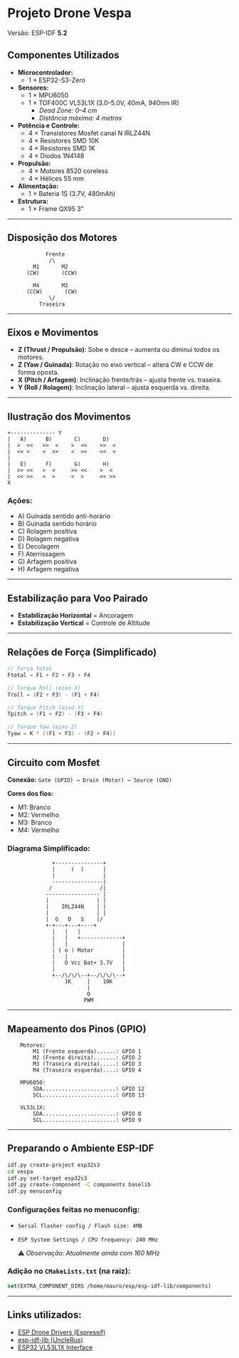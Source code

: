 # Projeto Drone **Vespa**

Versão: ESP-IDF **5.2**

## Componentes Utilizados

- **Microcontrolador:**
  - 1 × ESP32-S3-Zero
- **Sensores:**
  - 1 × MPU6050
  - 1 × TOF400C VL53L1X (3.0–5.0V, 40mA, 940nm IR)
    - *Dead Zone: 0–4 cm*
    - *Distância máxima: 4 metros*
- **Potência e Controle:**
  - 4 × Transistores Mosfet canal N IRLZ44N
  - 4 × Resistores SMD 10K
  - 4 × Resistores SMD 1K
  - 4 × Diodos 1N4148
- **Propulsão:**
  - 4 × Motores 8520 coreless
  - 4 × Hélices 55 mm
- **Alimentação:**
  - 1 × Bateria 1S (3.7V, 480mAh)
- **Estrutura:**
  - 1 × Frame QX95 3"

---

## Disposição dos Motores

```
            Frente
             /\
        M1       M2
      (CW)       (CCW)

        M4       M3
      (CCW)       (CW)
             \/
          Traseira
```

---

## Eixos e Movimentos

- **Z (Thrust / Propulsão)**: Sobe e desce – aumenta ou diminui todos os motores.
- **Z (Yaw / Guinada)**: Rotação no eixo vertical – altera CW e CCW de forma oposta.
- **X (Pitch / Arfagem)**: Inclinação frente/trás – ajusta frente vs. traseira.
- **Y (Roll / Rolagem)**: Inclinação lateral – ajusta esquerda vs. direita.

---

## Ilustração dos Movimentos

```
+-------------- Y
|   A)      B)       C)       D)
|  >  <<   >>  <    >  <<    >>  <
|  << >    <  >>    <  >>    <<  >
|
|   E)      F)       G)       H)
|  >> <<   >  <     >> <<    >  <
|  << >>   <  >     <  >     << >>
X
```

### Ações:

- A) Guinada sentido anti-horário
- B) Guinada sentido horário
- C) Rolagem positiva
- D) Rolagem negativa
- E) Decolagem
- F) Aterrissagem
- G) Arfagem positiva
- H) Arfagem negativa

---

## Estabilização para Voo Pairado

- **Estabilização Horizontal** = Ancoragem
- **Estabilização Vertical** = Controle de Altitude

---

## Relações de Força (Simplificado)

```c
// Força total
Ftotal = F1 + F2 + F3 + F4

// Torque Roll (eixo X)
Troll = (F2 + F3) - (F1 + F4)

// Torque Pitch (eixo Y)
Tpitch = (F1 + F2) - (F3 + F4)

// Torque Yaw (eixo Z)
Tyaw = K * ((F1 + F3) - (F2 + F4))
```

---

## Circuito com Mosfet

**Conexão:**
`Gate (GPIO) → Drain (Motor) → Source (GND)`

**Cores dos fios:**

- M1: Branco
- M2: Vermelho
- M3: Branco
- M4: Vermelho

### Diagrama Simplificado:

```
              +---------------+
              |     (  )      |
              |               |
              ----------------|
             /               /|
            ----------------- |
            |               | |
            |    IRLZ44N    | |
            |               | |
            |  G   D   S    |/
            +-+---+---+----+
              |   |   |
              |   |   +-------------+
              |   |                 |
              | ( o ) Motor         |
              |   |                 |
              |   O Vcc Bat+ 3.7V   |
              |                     |
              +--/\/\/\--+--/\/\/\--+
                  1K     |    10K
                         |          
                         O          
                        PWM          
```

---

## Mapeamento dos Pinos (GPIO)

```text
    Motores:
        M1 (Frente esquerda)......: GPIO 1
        M2 (Frente direita).......: GPIO 2
        M3 (Traseira direita).....: GPIO 3
        M4 (Traseira esquerda)....: GPIO 4

    MPU6050:
        SDA.......................: GPIO 12
        SCL.......................: GPIO 13

    VL53L1X:
        SDA.......................: GPIO 8
        SCL.......................: GPIO 9
```

---

## Preparando o Ambiente ESP-IDF

```bash
idf.py create-project esp32s3
cd vespa
idf.py set-target esp32s3
idf.py create-component -C components baselib
idf.py menuconfig
```

### Configurações feitas no menuconfig:

- `Serial flasher config / Flash size: 4MB`
- `ESP System Settings / CPU frequency: 240 MHz`
  
  ⚠️ *Observação: Atualmente ainda com 160 MHz*

### Adição no `CMakeLists.txt` (na raiz):

```cmake
set(EXTRA_COMPONENT_DIRS /home/mauro/esp/esp-idf-lib/components)
```

---

## Links utilizados:

-  [ESP Drone Drivers (Espressif)](https://docs.espressif.com/projects/espressif-esp-drone/en/latest/drivers.html)
-  [esp-idf-lib (UncleRus)](https://github.com/UncleRus/esp-idf-lib)
-  [ESP32 VL53L1X Interface](https://github.com/revk/ESP32-VL53L1X)
